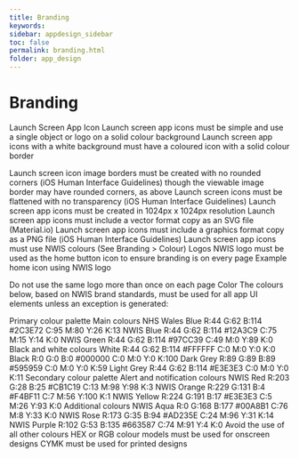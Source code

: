 ```yaml
---
title: Branding
keywords:
sidebar: appdesign_sidebar
toc: false
permalink: branding.html
folder: app_design 
---
```



# Branding
Launch Screen App Icon
Launch screen app icons must be simple and use a single object or logo on a solid colour background
Launch screen app icons with a white background must have a coloured icon with a solid colour border

Launch screen icon image borders must be created with no rounded corners (iOS Human Interface Guidelines) though the viewable image border may have rounded corners, as above
Launch screen icons must be flattened with no transparency (iOS Human Interface Guidelines)
Launch screen app icons must be created in 1024px x 1024px resolution
Launch screen app icons must include a vector format copy as an SVG file (Material.io)
Launch screen app icons must include a graphics format copy as a PNG file (iOS Human Interface Guidelines)
Launch screen app icons must use NWIS colours (See Branding > Colour)
Logos
NWIS logo must be used as the home button icon to ensure branding is on every page 
Example home icon using NWIS logo

Do not use the same logo more than once on each page
Color
The colours below, based on NWIS brand standards, must be used for all app UI elements unless an exception is generated:

Primary colour palette
Main colours
NHS Wales Blue
R:44 G:62 B:114
#2C3E72
C:95 M:80 Y:26 K:13
NWIS Blue
R:44 G:62 B:114
#12A3C9
C:75 M:15 Y:14 K:0
NWIS Green
R:44 G:62 B:114
#97CC39
C:49 M:0 Y:89 K:0
Black and white colours
White
R:44 G:62 B:114
#FFFFFF
C:0 M:0 Y:0 K:0
Black
R:0 G:0 B:0
#000000
C:0 M:0 Y:0 K:100
Dark Grey
R:89 G:89 B:89
#595959
C:0 M:0 Y:0 K:59
Light Grey
R:44 G:62 B:114
#E3E3E3
C:0 M:0 Y:0 K:11
Secondary colour palette
Alert and notification colours
NWIS Red
R:203 G:28 B:25
#CB1C19
C:13 M:98 Y:98 K:3
NWIS Orange
R:229 G:131 B:4
#F4BF11
C:7 M:56 Y:100 K:1
NWIS Yellow
R:224 G:191 B:17
#E3E3E3
C:5 M:26 Y:93 K:0
Additional colours
NWIS Aqua
R:0 G:168 B:177
#00A8B1
C:76 M:8 Y:33 K:0
NWIS Rose
R:173 G:35 B:94
#AD235E
C:24 M:96 Y:31 K:14
NWIS Purple
R:102 G:53 B:135
#663587
C:74 M:91 Y:4 K:0
Avoid the use of all other colours
HEX or RGB colour models must be used for onscreen designs
CYMK must be used for printed designs